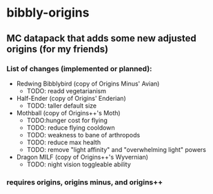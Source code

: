 # bibbly-origins
## MC datapack that adds some new adjusted origins (for my friends)

### List of changes (implemented or planned):
- Redwing Bibblybird (copy of Origins Minus' Avian)
    - TODO: readd vegetarianism
- Half-Ender (copy of Origins' Enderian)
    - TODO: taller default size
- Mothball (copy of Origins++'s Moth)
    - TODO:hunger cost for flying
    - TODO: reduce flying cooldown
    - TODO: weakness to bane of arthropods
    - TODO: reduce max health
    - TODO: remove "light affinity" and "overwhelming light" powers
- Dragon MILF (copy of Origins++'s Wyvernian)
    - TODO: night vision toggleable ability

### requires origins, origins minus, and origins++